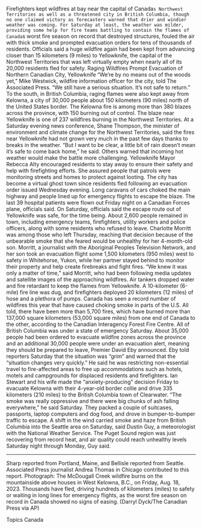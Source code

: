 Firefighters kept wildfires at bay near the capital of Canada`s Northwest Territories as well as a threatened city in British Columbia, though no one claimed victory as forecasters warned that drier and windier weather was coming.
For Saturday at least, the weather was milder, providing some help for fire teams battling to contain the flames of Canada`s worst fire season on record that destroyed structures, fouled the air with thick smoke and prompted evacuation orders for tens of thousands of residents.
Officials said a huge wildfire again had been kept from advancing closer than 15 kilometers (9 miles) to Yellowknife, the capital of the Northwest Territories that was left virtually empty when nearly all of its 20,000 residents fled for safety.
Raging Wildfires Prompt Evacuation of Northern Canadian City, Yellowknife
“We’re by no means out of the woods yet,” Mike Westwick, wildfire information officer for the city, told The Associated Press. “We still have a serious situation. It’s not safe to return.”
To the south, in British Columbia, raging flames were also kept away from Kelowna, a city of 30,000 people about 150 kilometers (90 miles) north of the United States border.
The Kelowna fire is among more than 380 blazes across the province, with 150 burning out of control. The blaze near Yellowknife is one of 237 wildfires burning in the Northwest Territories.
At a Saturday evening news conference, Shane Thompson, the minister of environment and climate change for the Northwest Territories, said the fires near Yellowknife had not grown very much in the past few days thanks to breaks in the weather.
“But I want to be clear, a little bit of rain doesn’t mean it’s safe to come back home,” he said. Others warned that incoming hot weather would make the battle more challenging.
Yellowknife Mayor Rebecca Alty encouraged residents to stay away to ensure their safety and help with firefighting efforts. She assured people that patrols were monitoring streets and homes to protect against looting.
The city has become a virtual ghost town since residents fled following an evacuation order issued Wednesday evening. Long caravans of cars choked the main highway and people lined up for emergency flights to escape the blaze. The last 39 hospital patients were flown out Friday night on a Canadian Forces plane, officials said.
On Saturday, officials said the escape route out of Yellowknife was safe, for the time being. About 2,600 people remained in town, including emergency teams, firefighters, utility workers and police officers, along with some residents who refused to leave.
Charlotte Morritt was among those who left Thursday, reaching that decision because of the unbearable smoke that she feared would be unhealthy for her 4-month-old son.
Morritt, a journalist with the Aboriginal Peoples Television Network, and her son took an evacuation flight some 1,500 kilometers (950 miles) west to safety in Whitehorse, Yukon, while her partner stayed behind to monitor their property and help create firebreaks and fight fires.
“We knew it was only a matter of time,” said Morritt, who had been following media updates and satellite images of the approaching wildfires.
Air tankers dropped water and fire retardant to keep the flames from Yellowknife. A 10-kilometer (6-mile) fire line was dug, and firefighters deployed 20 kilometers (12 miles) of hose and a plethora of pumps.
Canada has seen a record number of wildfires this year that have caused choking smoke in parts of the U.S. All told, there have been more than 5,700 fires, which have burned more than 137,000 square kilometers (53,000 square miles) from one end of Canada to the other, according to the Canadian Interagency Forest Fire Centre.
All of British Columbia was under a state of emergency Saturday. About 35,000 people had been ordered to evacuate wildfire zones across the province and an additional 30,000 people were under an evacuation alert, meaning they should be prepared to leave, Premier David Eby announced.
Eby told reporters Saturday that the situation was “grim” and warned that the “situation changes very quickly.”
He said he was restricting non-essential travel to fire-affected areas to free up accommodations such as hotels, motels and campgrounds for displaced residents and firefighters.
Ian Stewart and his wife made the “anxiety-producing” decision Friday to evacuate Kelowna with their 4-year-old border collie and drive 335 kilometers (210 miles) to the British Columbia town of Clearwater.
“The smoke was really oppressive and there were big chunks of ash falling everywhere,” he said Saturday. They packed a couple of suitcases, passports, laptop computers and dog food, and drove in bumper-to-bumper traffic to escape.
A shift in the wind carried smoke and haze from British Columbia into the Seattle area on Saturday, said Dustin Guy, a meteorologist with the National Weather Service. The Puget Sound region was just recovering from record heat, and air quality could reach unhealthy levels Saturday night through Monday, Guy said.
___
Sharp reported from Portland, Maine, and Bellisle reported from Seattle. Associated Press journalist Andrea Thomas in Chicago contributed to this report.
Photograph: The McDougall Creek wildfire burns on the mountainside above houses in West Kelowna, B.C., on Friday, Aug. 18, 2023. Thousands have fled, driving hundreds of kilometers (miles) to safety or waiting in long lines for emergency flights, as the worst fire season on record in Canada showed no signs of easing. (Darryl Dyck/The Canadian Press via AP)

Topics
Canada
